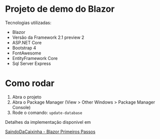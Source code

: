 # Projeto de demo do Blazor

Tecnologias utilizadas:

* Blazor 
* Versão da Framework 2.1 preview 2
* ASP.NET Core
* Bootstrap 4
* FontAwesome
* EntityFramework Core
* Sql Server Express

# Como rodar

1. Abra o projeto
2. Abra o Package Manager (View > Other Windows > Package Manager Console)
3. Rode o comando: `update-database`

Detalhes da implementação disponivel em

[SaindoDaCaixinha - Blazor Primeiros Passos](www.saindodacaixinha.com.br/blazor-primeros-passos)
